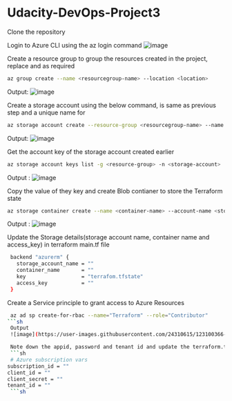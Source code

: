 # Udacity-DevOps-Project3

Clone the repository 

Login to Azure CLI using the az login command
![image](https://user-images.githubusercontent.com/24310615/123080113-81613d00-d414-11eb-8cdf-88edc3a4fc57.png)

Create a resource group to group the resources created in the project, replace <resourcegroup-name> and <location> as required
```sh
az group create --name <resourcegroup-name> --location <location>
```
 Output: 
 ![image](https://user-images.githubusercontent.com/24310615/123095111-9abeb500-d425-11eb-94ea-1dcc7848a4ec.png)

 
Create a storage account using the below command, <resourcegroup-name> is same as previous step and a unique name for <storage-account>
```sh
az storage account create --resource-group <resourcegroup-name> --name <storage-account> --sku Standard_LRS
```

 Output:
 ![image](https://user-images.githubusercontent.com/24310615/123095281-d48fbb80-d425-11eb-93ab-31cea65914ea.png)

 
 Get the account key of the storage account created earlier
```sh
az storage account keys list -g <resource-group> -n <storage-account>
```
 Output :
 ![image](https://user-images.githubusercontent.com/24310615/123095628-2cc6bd80-d426-11eb-9130-3c2a75bb0e23.png)

 
Copy the value of they key and create Blob contianer to store the Terraform state
```sh
az storage container create --name <container-name> --account-name <storage-account> --account-key <account-key>
```
Output : 
 ![image](https://user-images.githubusercontent.com/24310615/123095899-73b4b300-d426-11eb-97cf-bdd71d5649d0.png)

 
 Update the Storage details(storage account name, container name and access_key) in terraform main.tf file
 ```sh
  backend "azurerm" {
    storage_account_name = ""
    container_name       = ""
    key                  = "terrafom.tfstate"
    access_key           = ""
  }
 ```
 
Create a Service principle to grant access to Azure Resources
```sh
 az ad sp create-for-rbac --name="Terraform" --role="Contributor" 
```sh
 Output 
 ![image](https://user-images.githubusercontent.com/24310615/123100366-f7709e80-d42a-11eb-90c5-4c0bf8ee40f7.png)

 Note down the appid, password and tenant id and update the terraform.tfvars file
 ```sh
 # Azure subscription vars
subscription_id = ""
client_id = ""
client_secret = ""
tenant_id = ""
 ```sh
 
